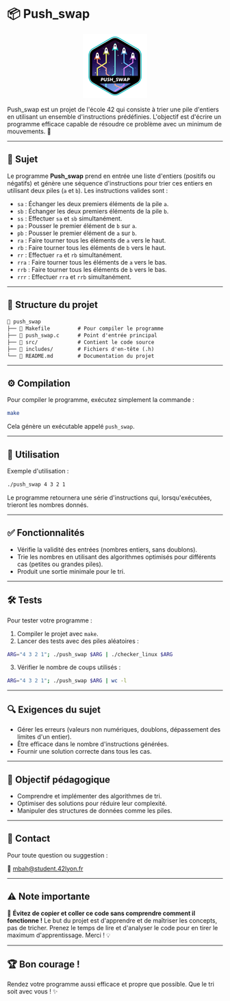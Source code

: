 # 📦 Push_swap

<p align="center">
  <img src="https://github.com/mbah24-dev/mbah24-dev/blob/main/42_badges/push_swape.png" alt="push_swap 42 project badge"/>
</p>

Push_swap est un projet de l'école 42 qui consiste à trier une pile d'entiers en utilisant un ensemble d'instructions prédéfinies. L'objectif est d'écrire un programme efficace capable de résoudre ce problème avec un minimum de mouvements. 🚀

---

## 📝 Sujet

Le programme **Push_swap** prend en entrée une liste d'entiers (positifs ou négatifs) et génère une séquence d'instructions pour trier ces entiers en utilisant deux piles (`a` et `b`). Les instructions valides sont :

- `sa` : Échanger les deux premiers éléments de la pile `a`.
- `sb` : Échanger les deux premiers éléments de la pile `b`.
- `ss` : Effectuer `sa` et `sb` simultanément.
- `pa` : Pousser le premier élément de `b` sur `a`.
- `pb` : Pousser le premier élément de `a` sur `b`.
- `ra` : Faire tourner tous les éléments de `a` vers le haut.
- `rb` : Faire tourner tous les éléments de `b` vers le haut.
- `rr` : Effectuer `ra` et `rb` simultanément.
- `rra` : Faire tourner tous les éléments de `a` vers le bas.
- `rrb` : Faire tourner tous les éléments de `b` vers le bas.
- `rrr` : Effectuer `rra` et `rrb` simultanément.

---

## 📂 Structure du projet

```
📁 push_swap
├── 📄 Makefile         # Pour compiler le programme
├── 📄 push_swap.c      # Point d'entrée principal
├── 📁 src/             # Contient le code source
├── 📁 includes/        # Fichiers d'en-tête (.h)
└── 📄 README.md        # Documentation du projet
```

---

## ⚙️ Compilation

Pour compiler le programme, exécutez simplement la commande :

```bash
make
```

Cela génère un exécutable appelé `push_swap`.

---

## 🚀 Utilisation

Exemple d'utilisation :

```bash
./push_swap 4 3 2 1
```

Le programme retournera une série d'instructions qui, lorsqu'exécutées, trieront les nombres donnés.

---

## ✅ Fonctionnalités

- Vérifie la validité des entrées (nombres entiers, sans doublons).
- Trie les nombres en utilisant des algorithmes optimisés pour différents cas (petites ou grandes piles).
- Produit une sortie minimale pour le tri.

---

## 🛠️ Tests

Pour tester votre programme :

1. Compiler le projet avec `make`.
2. Lancer des tests avec des piles aléatoires :

```bash
ARG="4 3 2 1"; ./push_swap $ARG | ./checker_linux $ARG
```

3. Vérifier le nombre de coups utilisés :

```bash
ARG="4 3 2 1"; ./push_swap $ARG | wc -l
```

---

## 🔍 Exigences du sujet

- Gérer les erreurs (valeurs non numériques, doublons, dépassement des limites d'un entier).
- Être efficace dans le nombre d'instructions générées.
- Fournir une solution correcte dans tous les cas.

---

## 🌟 Objectif pédagogique

- Comprendre et implémenter des algorithmes de tri.
- Optimiser des solutions pour réduire leur complexité.
- Manipuler des structures de données comme les piles.

---

## 📧 Contact

Pour toute question ou suggestion :

📩 [mbah@student.42lyon.fr](mailto:mbah@student.42lyon.fr)

---

## ⚠️ Note importante

🛑 **Évitez de copier et coller ce code sans comprendre comment il fonctionne !** Le but du projet est d'apprendre et de maîtriser les concepts, pas de tricher. Prenez le temps de lire et d'analyser le code pour en tirer le maximum d'apprentissage. Merci ! 💡

---

## 🏆 Bon courage !

Rendez votre programme aussi efficace et propre que possible. Que le tri soit avec vous ! ✨
